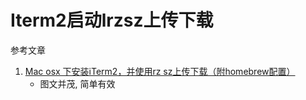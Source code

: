 # Iterm2启动lrzsz上传下载

参考文章

1. [Mac osx 下安装iTerm2，并使用rz sz上传下载（附homebrew配置）](https://segmentfault.com/a/1190000012166969)
    - 图文并茂, 简单有效

